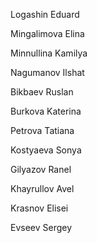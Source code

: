 Logashin Eduard

Mingalimova Elina

Minnullina Kamilya

Nagumanov Ilshat

Bikbaev Ruslan

Burkova Katerina

Petrova Tatiana

Kostyaeva Sonya

Gilyazov Ranel

Khayrullov Avel

Krasnov Elisei

Evseev Sergey


